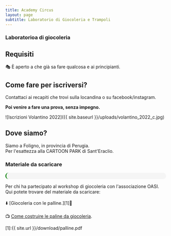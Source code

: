 ```yaml
---
title: Academy Circus
layout: page
subtitle: Laboratorio di Giocoleria e Trampoli
---
```


### Laboratorioa di giocoleria

## Requisiti
🎭 È aperto a che già sa fare qualcosa e ai principianti.

## Come fare per iscriversi?
Contattaci ai recapiti che trovi sulla locandina o su facebook/instagram.

**Poi venire a fare una prova, senza impegno.**

![Iscrizioni Volantino 2022]({{ site.baseurl }}/uploads/volantino_2022_c.jpg)

## Dove siamo?
Siamo a Foligno, in provincia di Perugia.  
Per l'esattezza alla CARTOON PARK di Sant'Eraclio.

### Materiale da scaricare

<p style="background:#F5F5F5;padding:10px;border-left:3px solid green;border-radius:20px">

Per chi ha partecipato al workshop di giocoleria con l'associazione OASI.<br/>
Qui potete trovare del materiale da scaricare:<br/>
<br/>
⬇️ [Giocoleria con le palline.][1]📄<br/>
<br/>
📺 [Come costruire le paline da giocoleria](https://youtu.be/54uFbAGv4dU "Come costruire le paline da giocoleria").

[1]:{{ site.url }}/download/palline.pdf
  
</p>
